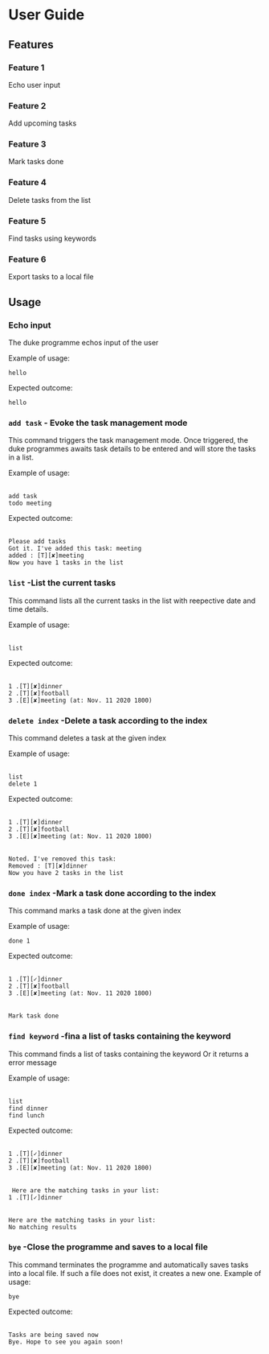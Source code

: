 # User Guide

## Features 

### Feature 1 
Echo user input

### Feature 2 
Add upcoming tasks

### Feature 3 
Mark tasks done

### Feature 4 
Delete tasks from the list

### Feature 5 
Find tasks using keywords

### Feature 6 
Export tasks to a local file



## Usage

### Echo input

The duke programme echos input of the user

Example of usage: 

`hello`

Expected outcome:

`hello`

### `add task` - Evoke the task management mode

This command triggers the task management mode.
Once triggered, the duke programmes awaits task details 
to be entered and will store the tasks in a list.

Example of usage: 

<br />`add task`
<br />`todo meeting`

Expected outcome:

<br />`Please add tasks`
<br />`Got it. I've added this task: meeting`
<br />`added : [T][✘]meeting`
<br />`Now you have 1 tasks in the list`

### `list` -List the current tasks

This command lists all the current tasks in the list
with reepective date and time details.

Example of usage: 

<br />`list`

Expected outcome:

<br />`1 .[T][✘]dinner`
<br />`2 .[T][✘]football`
<br />`3 .[E][✘]meeting (at: Nov. 11 2020 1800)`

### `delete index` -Delete a task according to the index

This command deletes a task at the given index

Example of usage: 

<br />`list`
<br />`delete 1`

Expected outcome:

<br />`1 .[T][✘]dinner`
<br />`2 .[T][✘]football`
<br />`3 .[E][✘]meeting (at: Nov. 11 2020 1800)`

<br />`Noted. I've removed this task:` 
<br />`Removed : [T][✘]dinner`
<br />`Now you have 2 tasks in the list`

### `done index` -Mark a task done according to the index

This command marks a task done at the given index

Example of usage: 

`done 1`

Expected outcome:

<br />`1 .[T][✓]dinner`
<br />`2 .[T][✘]football`
<br />`3 .[E][✘]meeting (at: Nov. 11 2020 1800)`

<br />`Mark task done` 

### `find keyword` -fina a list of tasks containing the keyword

This command finds a list of tasks containing the keyword
Or it returns a error message

Example of usage: 

<br />`list`
<br />`find dinner`
<br />`find lunch`

Expected outcome:

<br />`1 .[T][✓]dinner`
<br />`2 .[T][✘]football`
<br />`3 .[E][✘]meeting (at: Nov. 11 2020 1800)`

<br />` Here are the matching tasks in your list:`
<br />`1 .[T][✓]dinner`

<br />`Here are the matching tasks in your list:`
<br />`No matching results `

### `bye` -Close the programme and saves to a local file

This command terminates the programme and automatically saves 
tasks into a local file. If such a file does not exist, it creates a new one.
Example of usage: 

`bye`

Expected outcome:

<br />`Tasks are being saved now`
<br />`Bye. Hope to see you again soon!`